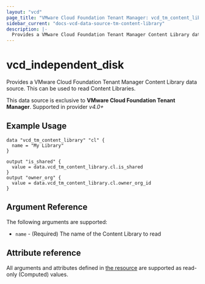 ```yaml
---
layout: "vcd"
page_title: "VMware Cloud Foundation Tenant Manager: vcd_tm_content_library"
sidebar_current: "docs-vcd-data-source-tm-content-library"
description: |-
  Provides a VMware Cloud Foundation Tenant Manager Content Library data source. This can be used to read Content Libraries.
---
```


# vcd\_independent\_disk

Provides a VMware Cloud Foundation Tenant Manager Content Library data source. This can be used to read Content Libraries.

This data source is exclusive to **VMware Cloud Foundation Tenant Manager**. Supported in provider *v4.0+*

## Example Usage

```hcl
data "vcd_tm_content_library" "cl" {
  name = "My Library"
}

output "is_shared" {
  value = data.vcd_tm_content_library.cl.is_shared
}
output "owner_org" {
  value = data.vcd_tm_content_library.cl.owner_org_id
}
```

## Argument Reference

The following arguments are supported:

* `name` - (Required) The name of the Content Library to read

## Attribute reference

All arguments and attributes defined in [the resource](/providers/vmware/vcd/latest/docs/resources/tm_content_library) are supported
as read-only (Computed) values.
